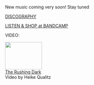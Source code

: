 New music coming very soon! Stay tuned 

[DISCOGRAPHY](?p=albums)

[LISTEN & SHOP at BANDCAMP](https://luciethorne.bandcamp.com/)

VIDEO:

<div class="yt-entry">
  <div class="yt-img">
    <a href="?v=DxTKUIL_tpI">
      <img src="http://i.ytimg.com/vi/DxTKUIL_tpI/default.jpg" width="120" height="90" />
    </a>
  </div>
  <div class="yt-txt">
    <a href="?v=DxTKUIL_tpI">The Rushing Dark</a><br />
    Video by Heike Qualitz
  </div>
</div>

